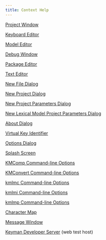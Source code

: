 ```yaml
---
title: Context Help
---
```

  
[Project Window](project)

[Keyboard Editor](keyboard-editor)

[Model Editor](model-editor)

[Debug Window](debug)

[Package Editor](package-editor)

[Text Editor](editor)

[New File Dialog](new)

[New Project Dialog](new-project)

[New Project Parameters Dialog](new-project-parameters)

[New Lexical Model Project Parameters
Dialog](new-lm-project-parameters.php)

[About Dialog](about-tike)

[Virtual Key Identifier](key-test)

[Options Dialog](options)

[Splash Screen](startup)

[KMComp Command-line Options](kmcomp)

[KMConvert Command-line Options](kmconvert)

[kmlmc Command-line Options](kmlmc)

[kmlmi Command-line Options](kmlmi)

[kmlmp Command-line Options](kmlmp)

[Character Map](character-map)

[Message Window](messages)

[Keyman Developer Server](server) (web test host)

